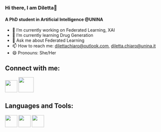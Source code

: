 
### Hi there, I am Diletta👋

#### A PhD student in Artificial Intelligence @UNINA

<!--
**dilettachiaro/dilettachiaro** is a ✨ _special_ ✨ repository because its `README.md` (this file) appears on your GitHub profile.
-->


- 🔭 I’m currently working on Federated Learning, XAI
- 🌱 I’m currently learning Drug Generation
- 💬 Ask me about Federated Learning
- 📫 How to reach me: dilettachiaro@outlook.com, diletta.chiaro@unina.it
- 😄 Pronouns: She/Her





## Connect with me:

<!--
Future adjs: imgs taken from:
- imgur.com
- icon-icons.com
-->

[<img src="https://i.imgur.com/OQUXwNp.jpeg" width="40">](https://www.linkedin.com/in/dilettachiaro/)
[<img src="https://i.imgur.com/J6LeoUb.png" width="50">](https://github.com/dilettachiaro)


## Languages and Tools:
[<img src="https://i.imgur.com/qPuU4nS.jpeg" width="40">](https://www.python.org)
[<img src="https://cdn.icon-icons.com/icons2/2699/PNG/512/tensorflow_logo_icon_168671.png" width="40">](https://www.tensorflow.org)
[<img src="https://cdn.icon-icons.com/icons2/2699/PNG/512/pytorch_logo_icon_170820.png" width="40">](https://pytorch.org)

